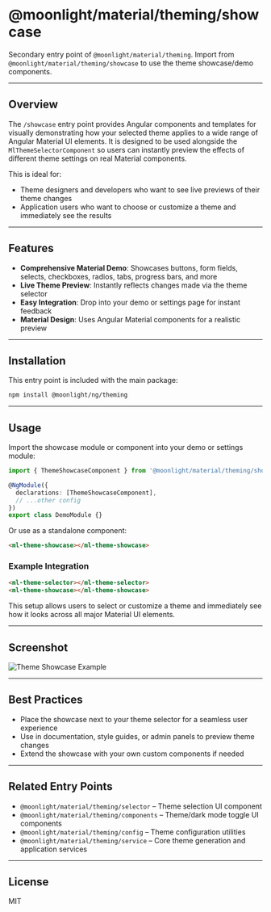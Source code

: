 # @moonlight/material/theming/showcase

Secondary entry point of `@moonlight/material/theming`. Import from `@moonlight/material/theming/showcase` to use the theme showcase/demo components.

---

## Overview

The `/showcase` entry point provides Angular components and templates for visually demonstrating how your selected theme applies to a wide range of Angular Material UI elements. It is designed to be used alongside the `MlThemeSelectorComponent` so users can instantly preview the effects of different theme settings on real Material components.

This is ideal for:
- Theme designers and developers who want to see live previews of their theme changes
- Application users who want to choose or customize a theme and immediately see the results

---

## Features

- **Comprehensive Material Demo**: Showcases buttons, form fields, selects, checkboxes, radios, tabs, progress bars, and more
- **Live Theme Preview**: Instantly reflects changes made via the theme selector
- **Easy Integration**: Drop into your demo or settings page for instant feedback
- **Material Design**: Uses Angular Material components for a realistic preview

---

## Installation

This entry point is included with the main package:

```bash
npm install @moonlight/ng/theming
```

---

## Usage

Import the showcase module or component into your demo or settings module:

```typescript
import { ThemeShowcaseComponent } from '@moonlight/material/theming/showcase';

@NgModule({
  declarations: [ThemeShowcaseComponent],
  // ...other config
})
export class DemoModule {}
```

Or use as a standalone component:

```html
<ml-theme-showcase></ml-theme-showcase>
```

### Example Integration

```html
<ml-theme-selector></ml-theme-selector>
<ml-theme-showcase></ml-theme-showcase>
```

This setup allows users to select or customize a theme and immediately see how it looks across all major Material UI elements.

---

## Screenshot

![Theme Showcase Example](screenshot.png)

---

## Best Practices

- Place the showcase next to your theme selector for a seamless user experience
- Use in documentation, style guides, or admin panels to preview theme changes
- Extend the showcase with your own custom components if needed

---

## Related Entry Points

- `@moonlight/material/theming/selector` – Theme selection UI component
- `@moonlight/material/theming/components` – Theme/dark mode toggle UI components
- `@moonlight/material/theming/config` – Theme configuration utilities
- `@moonlight/material/theming/service` – Core theme generation and application services

---

## License

MIT
